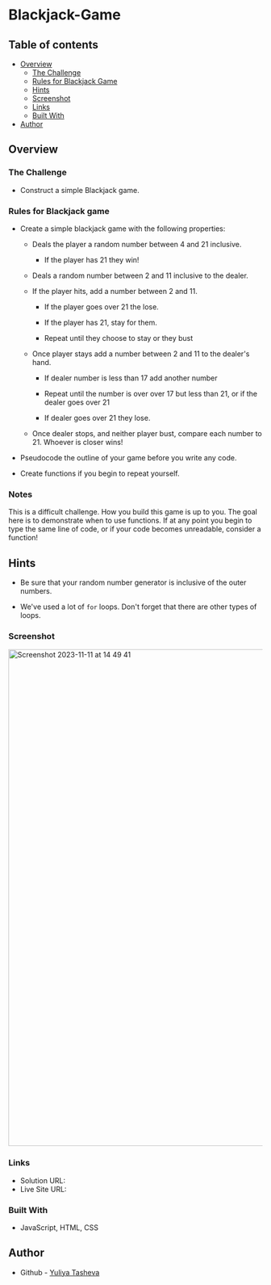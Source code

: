 # Blackjack-Game

## Table of contents

- [Overview](#overview)
  - [The Challenge](#the-challenge)
  - [Rules for Blackjack Game](#rules-for-blackjack-game)
  - [Hints](#hints)
  - [Screenshot](#screenshot)
  - [Links](#links)
  - [Built With](#built-with)
- [Author](#author)

## Overview

### The Challenge

-  Construct a simple Blackjack game.

### Rules for Blackjack game

* Create a simple blackjack game with the following properties:

  * Deals the player a random number between 4 and 21 inclusive.
  
    * If the player has 21 they win!
   
  * Deals a random number between 2 and 11 inclusive to the dealer.
   
  * If the player hits, add a number between 2 and 11.
   
    * If the player goes over 21 the lose.
     
    * If the player has 21, stay for them.
     
    * Repeat until they choose to stay or they bust
     
  * Once player stays add a number between 2 and 11 to the dealer's hand.
     
    * If dealer number is less than 17 add another number
     
    * Repeat until the number is over over 17 but less than 21, or if the dealer goes over 21
     
    * If dealer goes over 21 they lose.
  
  * Once dealer stops, and neither player bust, compare each number to 21. Whoever is closer wins!

* Pseudocode the outline of your game before you write any code.

* Create functions if you begin to repeat yourself.

### Notes

This is a difficult challenge. How you build this game is up to you. The goal here is to demonstrate when to use functions. If at any point you begin to type the same line of code, or if your code becomes unreadable, consider a function!

## Hints

  * Be sure that your random number generator is inclusive of the outer numbers.
   
  * We've used a lot of `for` loops. Don't forget that there are other types of loops.


### Screenshot

<img width="984" alt="Screenshot 2023-11-11 at 14 49 41" src="">

### Links

- Solution URL: 
- Live Site URL:
  
### Built With

- JavaScript, HTML, CSS

## Author

- Github - [Yuliya Tasheva](https://github.com/YTasheva)

